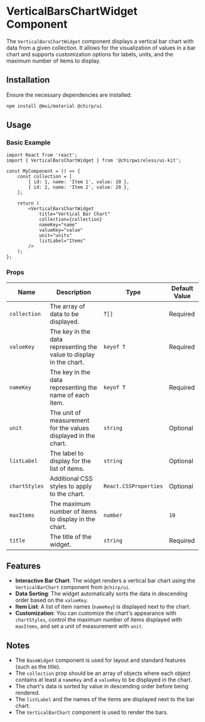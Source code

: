 # VerticalBarsChartWidget Component

The `VerticalBarsChartWidget` component displays a vertical bar chart with data from a given collection. It allows for the visualization of values in a bar chart and supports customization options for labels, units, and the maximum number of items to display.

## Installation

Ensure the necessary dependencies are installed:

```bash
npm install @mui/material @chirp/ui
```

## Usage

### Basic Example

```tsx
import React from 'react';
import { VerticalBarsChartWidget } from '@chirpwireless/ui-kit';

const MyComponent = () => {
    const collection = [
        { id: 1, name: 'Item 1', value: 10 },
        { id: 2, name: 'Item 2', value: 20 },
    ];

    return (
        <VerticalBarsChartWidget
            title="Vertical Bar Chart"
            collection={collection}
            nameKey="name"
            valueKey="value"
            unit="units"
            listLabel="Items"
        />
    );
};
```

### Props

| Name          | Description                                                         | Type                  | Default Value |
| ------------- | ------------------------------------------------------------------- | --------------------- | ------------- |
| `collection`  | The array of data to be displayed.                                  | `T[]`                 | Required      |
| `valueKey`    | The key in the data representing the value to display in the chart. | `keyof T`             | Required      |
| `nameKey`     | The key in the data representing the name of each item.             | `keyof T`             | Required      |
| `unit`        | The unit of measurement for the values displayed in the chart.      | `string`              | Optional      |
| `listLabel`   | The label to display for the list of items.                         | `string`              | Optional      |
| `chartStyles` | Additional CSS styles to apply to the chart.                        | `React.CSSProperties` | Optional      |
| `maxItems`    | The maximum number of items to display in the chart.                | `number`              | `10`          |
| `title`       | The title of the widget.                                            | `string`              | Required      |

## Features

- **Interactive Bar Chart**: The widget renders a vertical bar chart using the `VerticalBarChart` component from `@chirp/ui`.
- **Data Sorting**: The widget automatically sorts the data in descending order based on the `valueKey`.
- **Item List**: A list of item names (`nameKey`) is displayed next to the chart.
- **Customization**: You can customize the chart's appearance with `chartStyles`, control the maximum number of items displayed with `maxItems`, and set a unit of measurement with `unit`.

## Notes

- The `BaseWidget` component is used for layout and standard features (such as the title).
- The `collection` prop should be an array of objects where each object contains at least a `nameKey` and a `valueKey` to be displayed in the chart.
- The chart's data is sorted by value in descending order before being rendered.
- The `listLabel` and the names of the items are displayed next to the bar chart.
- The `VerticalBarChart` component is used to render the bars.
